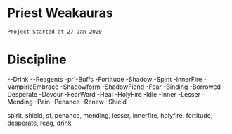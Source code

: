 # Priest Weakauras
`Project Started at 27-Jan-2020`

# Discipline
--Drink
--Reagents
-pr`-Buffs
    -Fortitude
    -Shadow
    -Spirit
    -InnerFire
    -VampiricEmbrace
    -Shadowform
-ShadowFiend
-Fear
-Binding
-Borrowed
-Desperate
-Devour
-FearWard
-Heal
-HolyFire
-Idle
-Inner
-Lesser
-Mending
-Pain
-Penance
-Renew
-Shield


spirit, shield, sf, penance, mending, lesser, innerfire, holyfire, fortitude, desperate, reag, drink
